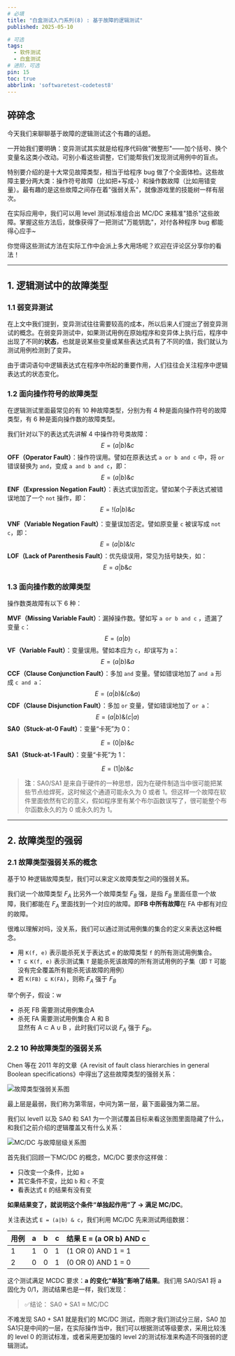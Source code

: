 ```yaml
---
# 必填
title: "白盒测试入门系列(8) : 基于故障的逻辑测试"
published: 2025-05-10

# 可选
tags:
  - 软件测试
  - 白盒测试
# 进阶，可选
pin: 15
toc: true
abbrlink: 'softwaretest-codetest8'
---
```


## 碎碎念

今天我们来聊聊基于故障的逻辑测试这个有趣的话题。

一开始我们要明确：变异测试其实就是给程序代码做"微整形"——加个括号、换个变量名这类小改动。可别小看这些调整，它们能帮我们发现测试用例中的盲点。

特别要介绍的是十大常见故障类型，相当于给程序 bug 做了个全面体检。这些故障主要分两大类：操作符号故障（比如把+写成-）和操作数故障（比如用错变量）。最有趣的是这些故障之间存在着"强弱关系"，就像游戏里的技能树一样有层次。

在实际应用中，我们可以用 level 测试标准组合出 MC/DC 来精准"猎杀"这些故障。掌握这些方法后，就像获得了一把测试"万能钥匙"，对付各种程序 bug 都能得心应手~

你觉得这些测试方法在实际工作中会派上多大用场呢？欢迎在评论区分享你的看法！

---
## 1. 逻辑测试中的故障类型

### 1.1 弱变异测试

在上文中我们提到，变异测试往往需要较高的成本，所以后来人们提出了弱变异测试的概念。在弱变异测试中，如果测试用例在原始程序和变异体上执行后，程序中出现了不同的**状态**，也就是说某些变量或某些表达式具有了不同的值，我们就认为测试用例检测到了变异。

由于谓词语句中逻辑表达式在程序中所起的重要作用，人们往往会关注程序中逻辑表达式的状态变化。

### 1.2 面向操作符号的故障类型

在逻辑测试里面最常见的有 10 种故障类型，分别为有 4 种是面向操作符号的故障类型，有 6 种是面向操作数的故障类型。

我们针对以下的表达式先讲解 4 中操作符号类故障：
$$
E=(a | b) \&  c
$$
**OFF（Operator Fault）**：操作符误用。譬如在原表达式 `a or b and c` 中，将 `or` 错误替换为 `and`，变成 `a and b and c`，即：
$$
E=(a | b) \&  c
$$
**ENF（Expression Negation Fault）**：表达式误加否定。譬如某个子表达式被错误地加了一个 `not` 操作，即：
$$
E=!(a | b) \&  c
$$

**VNF（Variable Negation Fault）**：变量误加否定。譬如原变量 `c` 被误写成 `not c`，即：
$$
E=(a | b) \&  !c
$$
**LOF（Lack of Parenthesis Fault）**：优先级误用，常见为括号缺失，如：
$$
E=a | b \&  c
$$

### 1.3 面向操作数的故障类型

操作数类故障有以下 6 种：

**MVF（Missing Variable Fault）**：漏掉操作数。譬如写 `a or b and c` ，遗漏了变量 `c`：
$$
E=(a | b) 
$$
**VF（Variable Fault）**：变量误用。譬如本应为 `c`，却误写为 `a`：
$$
E=(a | b) \&  a
$$
**CCF（Clause Conjunction Fault）**：多加 `and` 变量。譬如错误地加了 `and a` 形成 `c and a`：
$$
E=(a | b) \&  (c \&a)
$$
**CDF（Clause Disjunction Fault）**：多加 `or` 变量，譬如错误地加了 `or a`：
$$
E=(a | b) \&  (c|a)
$$
**SA0（Stuck-at-0 Fault）**：变量“卡死”为 0：

$$
E=(0 | b) \&  c
$$
**SA1（Stuck-at-1 Fault）**：变量“卡死”为 1：

$$
E=(1 | b) \&  c
$$
> **注**：SA0/SA1 是来自于硬件的一种思想，因为在硬件制造当中很可能把某些节点给焊死，这时候这个通道可能永久为 0 或者 1。但这样一个故障在软件里面依然有它的意义，假如程序里有某个布尔函数误写了，很可能整个布尔函数永久的为 0 或永久的为 1。

---
## 2. 故障类型的强弱

### 2.1 故障类型强弱关系的概念

基于10 种逻辑故障类型，我们可以来定义故障类型之间的强弱关系。

我们说一个故障类型 $F_A$ 比另外一个故障类型 $F_B$ 强，是指 $F_B$  里面任意一个故障，我们都能在 $F_A$  里面找到一个对应的故障。即**FB 中所有故障**在 FA 中都有对应的故障。

很难以理解对吗，没关系，我们可以通过测试用例集的集合的定义来表达这种概念。
- 用 `K(f, e)` 表示能杀死关于表达式 `e` 的故障类型 `f` 的所有测试用例集合。
- `T ⊆ K(f, e)` 表示测试集 `T` 是能杀死该故障的所有测试用例的子集（即 `T` 可能没有完全覆盖所有能杀死该故障的用例）
- 若 `K(FB) ⊆ K(FA)`，则称 $F_A$ 强于 $F_B$

举个例子，假设：w
- 杀死 FB 需要测试用例集合A
- 杀死 FA 需要测试用例集合 A 和 B  
显然有 A ⊂ A ∪ B ，此时我们可以说 $F_A$ 强于 $F_B$。

### 2.2 10 种故障类型的强弱关系

Chen 等在 2011 年的文章《A revisit of fault class hierarchies in general Boolean specifications》中得出了这些故障类型的强弱关系：

<img src="https://cdn.ethanzhou.cn/i/2025/05/10/681f5735b751c.jpg" alt="故障类型强弱关系图" />

最上层是最弱，我们称为第零层，中间为第一层，最下面最强为第二层。

我们以 level1 以及 SA0 和 SA1 为一个测试覆盖目标来看这张图里面隐藏了什么，和我们之前介绍的逻辑覆盖又有什么关系：

<img src="https://cdn.ethanzhou.cn/i/2025/05/10/681f57eeaf100.png" alt="MC/DC 与故障层级关系图" />

首先我们回顾一下MC/DC 的概念，MC/DC 要求你这样做：
- 只改变一个条件，比如 `a`
- 其它条件不变，比如 `b` 和 `c` 不变
- 看表达式 `E` 的结果有没有变

**如果结果变了，就说明这个条件“单独起作用”了 → 满足 MC/DC**。

关注表达式 `E = (a|b) & c`，我们利用 MC/DC 先来测试两组数据：

| 用例  | a   | b   | c   | 结果 E = (a OR b) AND c |
| --- | --- | --- | --- | --------------------- |
| 1   | 1   | 0   | 1   | (1 OR 0) AND 1 = 1    |
| 2   | 0   | 0   | 1   | (0 OR 0) AND 1 = 0    |

这个测试满足 MCDC 要求：**a 的变化“单独”影响了结果**。我们用 SA0/SA1 将 a 固化为 0/1，测试结果也是一样，我们发现：

>✅结论： SA0 + SA1 ≈ MC/DC 

不难发现 SA0 + SA1 就是我们的 MC/DC 测试，而刚才我们测试分三层，SA0 加 SA1只是中间的一层，在实际操作当中，我们可以根据测试等级要求，采用比较浅的 level 0 的测试标准，或者采用更加强的 level 2的测试标准来构造不同强弱的逻辑测试。


